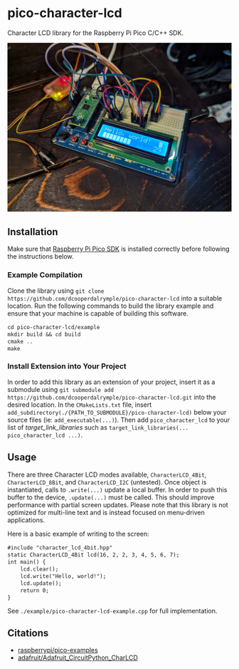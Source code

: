 # pico-character-lcd
Character LCD library for the Raspberry Pi Pico C/C++ SDK.

![Image of example program running on a breadboard](assets/example.jpg)

## Installation
Make sure that [Raspberry Pi Pico SDK](https://github.com/raspberrypi/pico-sdk) is installed correctly before following the instructions below.

### Example Compilation
Clone the library using `git clone https://github.com/dcooperdalrymple/pico-character-lcd` into a suitable location. Run the following commands to build the library example and ensure that your machine is capable of building this software.

````
cd pico-character-lcd/example
mkdir build && cd build
cmake ..
make
````

### Install Extension into Your Project
In order to add this library as an extension of your project, insert it as a submodule using `git submodule add https://github.com/dcooperdalrymple/pico-character-lcd.git` into the desired location. In the `CMakeLists.txt` file, insert `add_subdirectory(./{PATH_TO_SUBMODULE}/pico-character-lcd)` below your source files (ie: `add_executable(...)`). Then add `pico_character_lcd` to your list of _target_link_libraries_ such as `target_link_libraries(... pico_character_lcd ...)`.

## Usage
There are three Character LCD modes available, `CharacterLCD_4Bit`, `CharacterLCD_8Bit`, and `CharacterLCD_I2C` (untested). Once object is instantiated, calls to `.write(...)` update a local buffer. In order to push this buffer to the device, `.update(...)` must be called. This should improve performance with partial screen updates. Please note that this library is not optimized for multi-line text and is instead focused on menu-driven applications.

Here is a basic example of writing to the screen:

````
#include "character_lcd_4bit.hpp"
static CharacterLCD_4Bit lcd(16, 2, 2, 3, 4, 5, 6, 7);
int main() {
    lcd.clear();
    lcd.write("Hello, world!");
    lcd.update();
    return 0;
}
````

See `./example/pico-character-lcd-example.cpp` for full implementation.

## Citations

* [raspberrypi/pico-examples](https://github.com/raspberrypi/pico-examples/tree/main/i2c/lcd_1602_i2c/)
* [adafruit/Adafruit_CircuitPython_CharLCD](https://github.com/adafruit/Adafruit_CircuitPython_CharLCD/)
